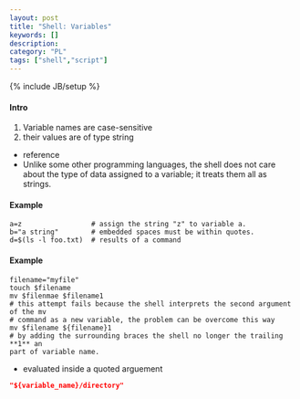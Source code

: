 ```yaml
--- 
layout: post 
title: "Shell: Variables" 
keywords: [] 
description: 
category: "PL"
tags: ["shell","script"] 
--- 
```

{% include JB/setup %}


#### Intro
1. Variable names are case-sensitive
2. their values are of type string
- reference
- Unlike some other programming languages, the shell does not care about the
  type of data assigned to a variable; it treats them all as strings.


#### Example

```shell
a=z					# assign the string "z" to variable a.
b="a string"		# embedded spaces must be within quotes.
d=$(ls -l foo.txt)  # results of a command
```


#### Example

```shell
filename="myfile"
touch $filename
mv $filenmae $filename1
# this attempt fails because the shell interprets the second argument of the mv
# command as a new variable, the problem can be overcome this way
mv $filename ${filename}1
# by adding the surrounding braces the shell no longer the trailing **1** an
part of variable name.
```

- evaluated inside a quoted arguement

```cmake
"${variable_name}/directory"
```

